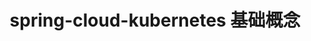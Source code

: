 ---
title: spring-cloud-kubernetes 基础概念
keywords: Kubesphere, Kubesphere learn
description: Kubesphere

video: 
  videoUrl: https://pek3b.qingstor.com/kubesphere-community/videos/%E4%BA%91%E5%8E%9F%E7%94%9F%E5%AE%9E%E6%88%98/%E7%AC%AC%E4%BA%8C%E6%9C%9F/34%E3%80%81%E5%BE%AE%E6%9C%8D%E5%8A%A1-spring-cloud-kubernetes%20%E5%9F%BA%E7%A1%80%E6%A6%82%E5%BF%B5.mp4

---